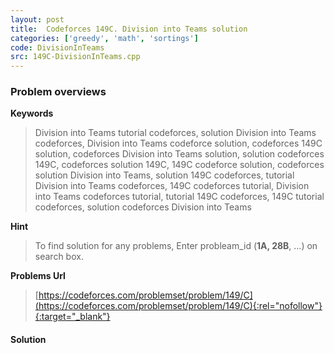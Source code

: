 ```yaml
---
layout: post
title:  Codeforces 149C. Division into Teams solution
categories: ['greedy', 'math', 'sortings']
code: DivisionInTeams
src: 149C-DivisionInTeams.cpp
---
```

### **Problem overviews**

**Keywords**
> Division into Teams tutorial codeforces, solution Division into Teams codeforces, Division into Teams codeforce solution, codeforces 149C solution, codeforces Division into Teams solution, solution codeforces 149C, codeforces solution 149C, 149C codeforce solution, codeforces solution Division into Teams, solution 149C codeforces, tutorial Division into Teams codeforces, 149C codeforces tutorial, Division into Teams codeforces tutorial, tutorial 149C codeforces, 149C tutorial codeforces, solution codeforces Division into Teams

**Hint**
> To find solution for any problems, Enter probleam_id (**1A, 28B**, ...) on search box. 

**Problems Url**
> [https://codeforces.com/problemset/problem/149/C](https://codeforces.com/problemset/problem/149/C){:rel="nofollow"}{:target="_blank"}

#### **Solution**



